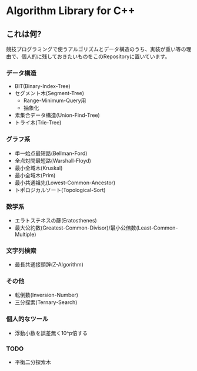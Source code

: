 # Algorithm Library for C++

## これは何?

競技プログラミングで使うアルゴリズムとデータ構造のうち、実装が重い等の理由で、個人的に残しておきたいものをこのRepositoryに置いています。

### データ構造

- BIT(Binary-Index-Tree)
- セグメント木(Segment-Tree)
  - Range-Minimum-Query用
  - 抽象化
- 素集合データ構造(Union-Find-Tree)
- トライ木(Trie-Tree)

### グラフ系

- 単一始点最短路(Bellman-Ford)
- 全点対間最短路(Warshall-Floyd)
- 最小全域木(Kruskal)
- 最小全域木(Prim)
- 最小共通祖先(Lowest-Common-Ancestor)
- トポロジカルソート(Topological-Sort)

### 数学系

- エラトステネスの篩(Eratosthenes)
- 最大公約数(Greatest-Common-Divisor)/最小公倍数(Least-Common-Multiple)

### 文字列検索

- 最長共通接頭辞(Z-Algorithm)

### その他

- 転倒数(Inversion-Number)
- 三分探索(Ternary-Search)

### 個人的なツール

- 浮動小数を誤差無く10^p倍する

### TODO

- 平衡二分探索木